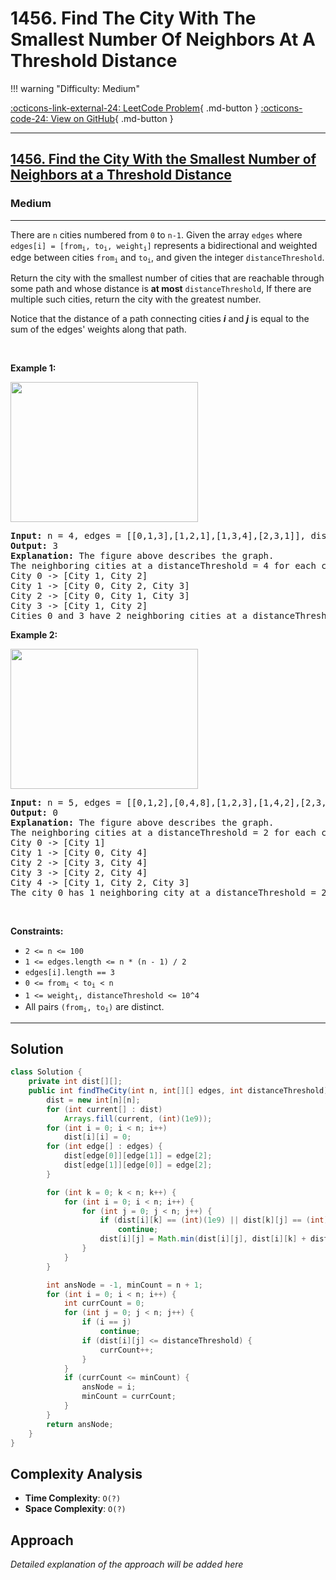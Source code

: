 # 1456. Find The City With The Smallest Number Of Neighbors At A Threshold Distance

!!! warning "Difficulty: Medium"

[:octicons-link-external-24: LeetCode Problem](https://leetcode.com/problems/find-the-city-with-the-smallest-number-of-neighbors-at-a-threshold-distance/){ .md-button }
[:octicons-code-24: View on GitHub](https://github.com/RAJ8664/Leetcode/tree/master/1456-find-the-city-with-the-smallest-number-of-neighbors-at-a-threshold-distance){ .md-button }

---

<h2><a href="https://leetcode.com/problems/find-the-city-with-the-smallest-number-of-neighbors-at-a-threshold-distance">1456. Find the City With the Smallest Number of Neighbors at a Threshold Distance</a></h2><h3>Medium</h3><hr><p>There are <code>n</code> cities numbered from <code>0</code> to <code>n-1</code>. Given the array <code>edges</code> where <code>edges[i] = [from<sub>i</sub>, to<sub>i</sub>, weight<sub>i</sub>]</code> represents a bidirectional and weighted edge between cities <code>from<sub>i</sub></code> and <code>to<sub>i</sub></code>, and given the integer <code>distanceThreshold</code>.</p>

<p>Return the city with the smallest number of cities that are reachable through some path and whose distance is <strong>at most</strong> <code>distanceThreshold</code>, If there are multiple such cities, return the city with the greatest number.</p>

<p>Notice that the distance of a path connecting cities <em><strong>i</strong></em> and <em><strong>j</strong></em> is equal to the sum of the edges&#39; weights along that path.</p>

<p>&nbsp;</p>
<p><strong class="example">Example 1:</strong></p>

<p><img alt="" src="https://assets.leetcode.com/uploads/2024/08/23/problem1334example1.png" style="width: 300px; height: 224px;" /></p>

<pre>
<strong>Input:</strong> n = 4, edges = [[0,1,3],[1,2,1],[1,3,4],[2,3,1]], distanceThreshold = 4
<strong>Output:</strong> 3
<strong>Explanation: </strong>The figure above describes the graph.&nbsp;
The neighboring cities at a distanceThreshold = 4 for each city are:
City 0 -&gt; [City 1, City 2]&nbsp;
City 1 -&gt; [City 0, City 2, City 3]&nbsp;
City 2 -&gt; [City 0, City 1, City 3]&nbsp;
City 3 -&gt; [City 1, City 2]&nbsp;
Cities 0 and 3 have 2 neighboring cities at a distanceThreshold = 4, but we have to return city 3 since it has the greatest number.
</pre>

<p><strong class="example">Example 2:</strong></p>

<p><img alt="" src="https://assets.leetcode.com/uploads/2024/08/23/problem1334example0.png" style="width: 300px; height: 224px;" /></p>

<pre>
<strong>Input:</strong> n = 5, edges = [[0,1,2],[0,4,8],[1,2,3],[1,4,2],[2,3,1],[3,4,1]], distanceThreshold = 2
<strong>Output:</strong> 0
<strong>Explanation: </strong>The figure above describes the graph.&nbsp;
The neighboring cities at a distanceThreshold = 2 for each city are:
City 0 -&gt; [City 1]&nbsp;
City 1 -&gt; [City 0, City 4]&nbsp;
City 2 -&gt; [City 3, City 4]&nbsp;
City 3 -&gt; [City 2, City 4]
City 4 -&gt; [City 1, City 2, City 3]&nbsp;
The city 0 has 1 neighboring city at a distanceThreshold = 2.
</pre>

<p>&nbsp;</p>
<p><strong>Constraints:</strong></p>

<ul>
	<li><code>2 &lt;= n &lt;= 100</code></li>
	<li><code>1 &lt;= edges.length &lt;= n * (n - 1) / 2</code></li>
	<li><code>edges[i].length == 3</code></li>
	<li><code>0 &lt;= from<sub>i</sub> &lt; to<sub>i</sub> &lt; n</code></li>
	<li><code>1 &lt;= weight<sub>i</sub>,&nbsp;distanceThreshold &lt;= 10^4</code></li>
	<li>All pairs <code>(from<sub>i</sub>, to<sub>i</sub>)</code> are distinct.</li>
</ul>


---

## Solution

```java
class Solution {
    private int dist[][];
    public int findTheCity(int n, int[][] edges, int distanceThreshold) {
        dist = new int[n][n];
        for (int current[] : dist)
            Arrays.fill(current, (int)(1e9));
        for (int i = 0; i < n; i++)
            dist[i][i] = 0;
        for (int edge[] : edges) {
            dist[edge[0]][edge[1]] = edge[2];
            dist[edge[1]][edge[0]] = edge[2];
        }

        for (int k = 0; k < n; k++) {
            for (int i = 0; i < n; i++) {
                for (int j = 0; j < n; j++) {
                    if (dist[i][k] == (int)(1e9) || dist[k][j] == (int)(1e9))
                        continue;
                    dist[i][j] = Math.min(dist[i][j], dist[i][k] + dist[k][j]);
                }
            }
        }

        int ansNode = -1, minCount = n + 1;
        for (int i = 0; i < n; i++) {
            int currCount = 0;
            for (int j = 0; j < n; j++) {
                if (i == j) 
                    continue;
                if (dist[i][j] <= distanceThreshold) {
                    currCount++;
                }
            }
            if (currCount <= minCount) {
                ansNode = i;
                minCount = currCount;
            }
        }
        return ansNode;
    }
}
```

## Complexity Analysis

- **Time Complexity**: `O(?)`
- **Space Complexity**: `O(?)`

## Approach

*Detailed explanation of the approach will be added here*

